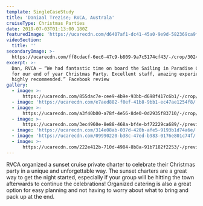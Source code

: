 ```yaml
---
template: SingleCaseStudy
title: 'Daniaal Trezise; RVCA, Australa'
cruiseType: Christmas Parties
date: 2019-07-03T01:13:00.180Z
featuredImage: 'https://ucarecdn.com/d6407af1-dc41-45a0-9e9d-582369ca9fac/'
videoSection:
  title: ''
secondaryImage: >-
  https://ucarecdn.com/ff8cdacf-6ec6-47c9-b809-9a7c5174cf43/-/crop/3024x3705/0,0/-/preview/
excerpt: >-
  Dan, RVCA – “We had fantastic time on board the Sailing in Paradise Catamaran
  for our end of year Christmas Party. Excellent staff, amazing experience -
  highly recommended.” Facebook review
gallery:
  - image: >-
      https://ucarecdn.com/855dac7e-cee9-4b9e-93bb-d698f417c6b1/-/crop/4032x2891/0,0/-/preview/
  - image: 'https://ucarecdn.com/e7aed882-f0ef-41b8-9bb1-ec47ae1254f8/'
  - image: >-
      https://ucarecdn.com/a3f40b00-a78f-4e56-8de0-0d2935f83710/-/crop/1068x1530/0,0/-/preview/
  - image: >-
      https://ucarecdn.com/3ec4960e-8e88-468a-bf4e-bf72229ca689/-/preview/-/enhance/50/
  - image: 'https://ucarecdn.com/314e08ab-037d-420b-afe5-9193b1d74a6e/'
  - image: 'https://ucarecdn.com/09990220-b38c-47ed-b983-0176e801c74f/'
  - image: >-
      https://ucarecdn.com/222e412b-710d-4984-8b8a-91b7182f2253/-/preview/-/enhance/50/
---
```

RVCA organized a sunset cruise private charter to celebrate their Christmas party in a unique and unforgettable way. The sunset charters are a great way to get the night started, especially if your group will be hitting the town afterwards to continue the celebrations! Organized catering is also a great option for easy planning and not having to worry about what to bring and pack up at the end.
